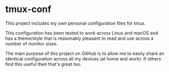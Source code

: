 # tmux-conf

This project includes my own personal configuration files for tmux.

This configuration has been tested to work across Linux and macOS and has a theme/style
that is reasonably pleasant to read and use across a number of monitor sizes.

The main purpose of this project on GitHub is to allow me to easily share an identical
configuration across all my devices (at home and work). If others find this useful then
that's great too.
